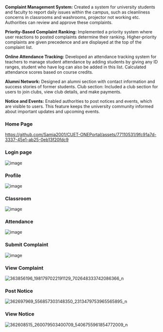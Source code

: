 **Complaint Management System:** Created a system for university students and faculty to report daily issues within the campus, such as cleanliness concerns in classrooms and washrooms, projector not working etc. Authorities can review and approve these complaints.

**Priority-Based Complaint Ranking:** Implemented a priority system where user reactions to posted complaints determine their ranking. Higher-priority complaints are given precedence and are displayed at the top of the complaint list.

**Online Attendance Tracking:** Developed an attendance tracking system for teachers to manage student attendance by adding students by giving any ID ranges, student who have log can also be added in this list. Calculated attendance scores based on course credits.

**Alumni Network:** Designed an alumni section with contact information and success stories of former students.
Club section: Included a club section for users to join clubs, view club details, and make payments.

**Notice and Events:** Enabled authorities to post notices and events, which are visible to users. This feature keeps the university community informed about important updates and upcoming events.

### Home Page
https://github.com/Samia2001/CUET-ONEPortal/assets/77110531/9fc91a7d-3337-45e1-ab25-0eb13f20fdc9

### Login page
![image](https://github.com/Samia2001/CUET-ONEPortal/assets/77110531/1737bb5d-a24b-4dfe-b566-be7db7ceec3c)

### Profile
![image](https://github.com/Samia2001/CUET-ONEPortal/assets/77110531/ec603128-a23f-4e49-95aa-c726886a2280)

### Classroom
![image](https://github.com/Samia2001/CUET-ONEPortal/assets/77110531/db801ee3-7ff1-4795-9e64-979b85afbf02)

### Attendance
![image](https://github.com/Samia2001/CUET-ONEPortal/assets/77110531/88d81f9e-fdb5-40a2-b083-2b5263101b52)

### Submit Complaint
![image](https://github.com/Samia2001/CUET-ONEPortal/assets/77110531/e810b6f0-fa3e-4d37-a712-8a69cd7f391a)

### View Complaint
![363856196_1981797022191129_702648333742086366_n](https://github.com/Samia2001/CUET-ONEPortal/assets/77110531/f49fe80c-5928-4d22-9686-737975606bba)

### Post Notice
![362697969_556857303148350_2313479753965565895_n](https://github.com/Samia2001/CUET-ONEPortal/assets/77110531/2f1162a2-3c81-48da-9fcd-a6b47080cc1b)

### View Notice
![362608515_260079503400709_5406755961854772009_n](https://github.com/Samia2001/CUET-ONEPortal/assets/77110531/e02927e0-d301-4ab3-8ae4-2b15fef83fce)












 
    









